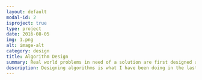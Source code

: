 ```yaml
---
layout: default
modal-id: 2
isproject: true
type: project
date: 2016-08-05
img: 1.png
alt: image-alt
category: design
title: Algorithm Design
summary: Real world problems in need of a solution are first designed and transformed into entities that a machine can recognize and solve. This is the most creative part of problem solving activities. A good design leads to algorithms that are accurate, efficient and scalable 
description: Designing algorithms is what I have been doing in the last 10 years and more. I can set up data analytics solutions for small and large enterprises and apply machine learning algorithms to detect patterns and trends, extract knowledge and support decisions within several commercial domains, from finance, healthcare, traffic, and sales forecasting. I design and deploy algorithms and cloud-based software systems for production environments with high industrial standards. Feel free to schedule a meeting with me
---
```


